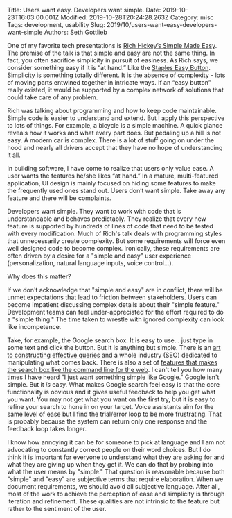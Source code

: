 Title: Users want easy. Developers want simple.
Date: 2019-10-23T16:03:00.001Z
Modified: 2019-10-28T20:24:28.263Z
Category: misc
Tags: development, usability
Slug: 2019/10/users-want-easy-developers-want-simple
Authors: Seth Gottlieb

One of my favorite tech presentations is [Rich Hickey’s Simple Made Easy](https://www.infoq.com/presentations/Simple-Made-Easy/). The premise of the talk is that simple and easy are not the same thing. In fact, you often sacrifice simplicity in pursuit of easiness. As Rich says, we consider something easy if it is “at hand.” Like the [Staples Easy Button](https://www.staples.com/Staples-Easy-Button/product_606396). Simplicity is something totally different. It is the absence of complexity - lots of moving parts entwined together in intricate ways. If an “easy button” really existed, it would be supported by a complex network of solutions that could take care of any problem.   

  

Rich was talking about programming and how to keep code maintainable. Simple code is easier to understand and extend. But I apply this perspective to lots of things. For example, a bicycle is a simple machine. A quick glance reveals how it works and what every part does. But pedaling up a hill is not easy. A modern car is complex. There is a lot of stuff going on under the hood and nearly all drivers accept that they have no hope of understanding it all.  

  

In building software, I have come to realize that users only value ease. A user wants the features he/she likes “at hand.” In a mature, multi-featured application, UI design is mainly focused on hiding some features to make the frequently used ones stand out. Users don’t want simple. Take away any feature and there will be complaints.   

  

Developers want simple. They want to work with code that is understandable and behaves predictably. They realize that every new feature is supported by hundreds of lines of code that need to be tested with every modification. Much of Rich's talk deals with programming styles that unnecessarily create complexity. But some requirements will force even well designed code to become complex. Ironically, these requirements are often driven by a desire for a "simple and easy" user experience (personalization, natural language inputs, voice control...).  

  

Why does this matter?   

  

If we don't acknowledge that "simple and easy" are in conflict, there will be unmet expectations that lead to friction between stakeholders. Users can become impatient discussing complex details about their "simple feature." Development teams can feel under-appreciated for the effort required to do a "simple thing." The time taken to wrestle with ignored complexity can look like incompetence.  

  

Take, for example, the Google search box. It is easy to use... just type in some text and click the button. But it is anything but simple. There is an [art to constructing effective queries](https://www.lifehack.org/articles/technology/20-tips-use-google-search-efficiently.html) and a whole industry (SEO) dedicated to manipulating what comes back. There is also a set of [features that makes the search box like the command line for the web](https://zapier.com/blog/advanced-google-search-tricks/). I can't tell you how many times I have heard "I just want something simple like Google." Google isn't simple. But it _is_ easy. What makes Google search feel easy is that the core functionality is obvious and it gives useful feedback to help you get what you want. You may not get what you want on the first try, but it is easy to refine your search to hone in on your target. Voice assistants aim for the same level of ease but I find the trial/error loop to be more frustrating. That is probably because the system can return only one response and the feedback loop takes longer.   

  

I know how annoying it can be for someone to pick at language and I am not advocating to constantly correct people on their word choices. But I do think it is important for everyone to understand what they are asking for and what they are giving up when they get it. We can do that by probing into what the user means by "simple." That question is reasonable because both "simple" and "easy" are subjective terms that require elaboration. When we document requirements, we should avoid all subjective language. After all, most of the work to achieve the perception of ease and simplicity is through iteration and refinement. These qualities are not intrinsic to the feature but rather to the sentiment of the user.

